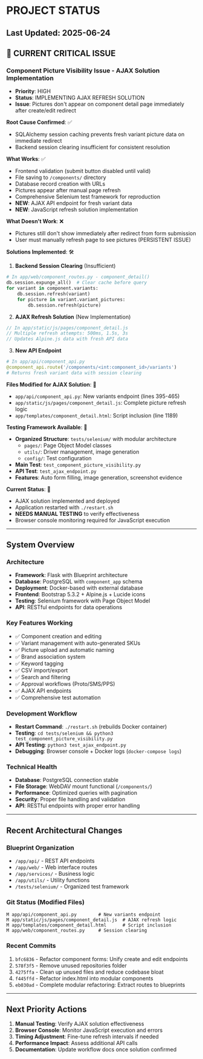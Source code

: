 # PROJECT STATUS

## Last Updated: 2025-06-24

## 🚨 CURRENT CRITICAL ISSUE

### Component Picture Visibility Issue - AJAX Solution Implementation
- **Priority**: HIGH  
- **Status**: IMPLEMENTING AJAX REFRESH SOLUTION
- **Issue**: Pictures don't appear on component detail page immediately after create/edit redirect

**Root Cause Confirmed**: ✅
- SQLAlchemy session caching prevents fresh variant picture data on immediate redirect
- Backend session clearing insufficient for consistent resolution

**What Works**: ✅
- Frontend validation (submit button disabled until valid)
- File saving to `/components/` directory  
- Database record creation with URLs
- Pictures appear after manual page refresh
- Comprehensive Selenium test framework for reproduction
- **NEW**: AJAX API endpoint for fresh variant data
- **NEW**: JavaScript refresh solution implementation

**What Doesn't Work**: ❌
- Pictures still don't show immediately after redirect from form submission  
- User must manually refresh page to see pictures (PERSISTENT ISSUE)

**Solutions Implemented**: 🛠️

1. **Backend Session Clearing** (Insufficient)
```python
# In app/web/component_routes.py - component_detail()
db.session.expunge_all()  # Clear cache before query
for variant in component.variants:
    db.session.refresh(variant)
    for picture in variant.variant_pictures:
        db.session.refresh(picture)
```

2. **AJAX Refresh Solution** (New Implementation)
```javascript
// In app/static/js/pages/component_detail.js
// Multiple refresh attempts: 500ms, 1.5s, 3s
// Updates Alpine.js data with fresh API data
```

3. **New API Endpoint**
```python
# In app/api/component_api.py
@component_api.route('/components/<int:component_id>/variants')
# Returns fresh variant data with session clearing
```

**Files Modified for AJAX Solution**: 📁
- `app/api/component_api.py`: New variants endpoint (lines 395-465)
- `app/static/js/pages/component_detail.js`: Complete picture refresh logic
- `app/templates/component_detail.html`: Script inclusion (line 1189)

**Testing Framework Available**: 🧪
- **Organized Structure**: `tests/selenium/` with modular architecture
  - `pages/`: Page Object Model classes
  - `utils/`: Driver management, image generation
  - `config/`: Test configuration
- **Main Test**: `test_component_picture_visibility.py`
- **API Test**: `test_ajax_endpoint.py`
- **Features**: Auto form filling, image generation, screenshot evidence

**Current Status**: 🔄
- AJAX solution implemented and deployed
- Application restarted with `./restart.sh`
- **NEEDS MANUAL TESTING** to verify effectiveness
- Browser console monitoring required for JavaScript execution

---

## System Overview

### Architecture
- **Framework**: Flask with Blueprint architecture
- **Database**: PostgreSQL with `component_app` schema
- **Deployment**: Docker-based with external database  
- **Frontend**: Bootstrap 5.3.2 + Alpine.js + Lucide icons
- **Testing**: Selenium framework with Page Object Model
- **API**: RESTful endpoints for data operations

### Key Features Working
- ✅ Component creation and editing
- ✅ Variant management with auto-generated SKUs
- ✅ Picture upload and automatic naming
- ✅ Brand association system
- ✅ Keyword tagging
- ✅ CSV import/export
- ✅ Search and filtering
- ✅ Approval workflows (Proto/SMS/PPS)
- ✅ AJAX API endpoints
- ✅ Comprehensive test automation

### Development Workflow
- **Restart Command**: `./restart.sh` (rebuilds Docker container)
- **Testing**: `cd tests/selenium && python3 test_component_picture_visibility.py`
- **API Testing**: `python3 test_ajax_endpoint.py`
- **Debugging**: Browser console + Docker logs (`docker-compose logs`)

### Technical Health
- **Database**: PostgreSQL connection stable
- **File Storage**: WebDAV mount functional (`/components/`)
- **Performance**: Optimized queries with pagination
- **Security**: Proper file handling and validation
- **API**: RESTful endpoints with proper error handling

---

## Recent Architectural Changes

### Blueprint Organization
- `/app/api/` - REST API endpoints
- `/app/web/` - Web interface routes
- `/app/services/` - Business logic
- `/app/utils/` - Utility functions
- `/tests/selenium/` - Organized test framework

### Git Status (Modified Files)
```
M app/api/component_api.py        # New variants endpoint
M app/static/js/pages/component_detail.js  # AJAX refresh logic
M app/templates/component_detail.html      # Script inclusion
M app/web/component_routes.py     # Session clearing
```

### Recent Commits
1. `bfc6836` - Refactor component forms: Unify create and edit endpoints
2. `578f3f5` - Remove unused repositories folder
3. `4275ffa` - Clean up unused files and reduce codebase bloat
4. `f445ffd` - Refactor index.html into modular components
5. `eb030ad` - Complete modular refactoring: Extract routes to blueprints

---

## Next Priority Actions
1. **Manual Testing**: Verify AJAX solution effectiveness
2. **Browser Console**: Monitor JavaScript execution and errors
3. **Timing Adjustment**: Fine-tune refresh intervals if needed
4. **Performance Impact**: Assess additional API calls
5. **Documentation**: Update workflow docs once solution confirmed